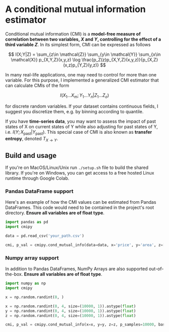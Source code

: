 # A conditional mutual information estimator

Conditional mutual information (CMI) is a **model-free measure of correlation between two variables, $X$ and $Y$, controlling for the effect of a third variable $Z$**. In its simplest form, CMI can be expressed as follows

$$ I(X;Y|Z) = \sum_{z\in \mathcal{Z}} \sum_{y\in \mathcal{Y}} \sum_{x\in \mathcal{X}} p_{X,Y,Z}(x,y,z) \log \frac{p_Z(z)p_{X,Y,Z}(x,y,z)}{p_{X,Z}(x,z)p_{Y,Z}(y,z)} $$

In many real-life applications, one may need to control for more than one variable. For this purpose, I implemented a generalized CMI estimator that can calculate CMIs of the form

$$ I(X_1 \dots X_m;Y_1 \dots Y_n|Z_1 \dots Z_o) $$

for discrete random variables. If your dataset contains continuous fields, I suggest you discretize them, e.g. by binning according to quantile.

If you have **time-series data**, you may want to assess the impact of past states of X on current states of Y while also adjusting for past states of Y, i.e. $I(Y; X_{\mathrm{past}} |Y_{\mathrm{past}})$. This special case of CMI is also known as **transfer entropy**, denoted $T_{X\to Y}$.

## Build and usage

If you're on MacOS/Linux/Unix run ```./setup.sh``` file to build the shared library. If you're on Windows, you can get access to a free hosted Linux runtime through Google Colab.

### Pandas DataFrame support

Here's an example of how the CMI values can be estimated from Pandas DataFrames. This code would need to be contained in the project's root directory. **Ensure all variables are of float type**.

```python
import pandas as pd
import cmipy

data = pd.read_csv('your_path.csv')

cmi, p_val = cmipy.cond_mutual_info(data=data, x='price', y='area', z=['location', 'bathrooms'], p_samples=10000)

```

### Numpy array support

In addition to Pandas DataFrames, NumPy Arrays are also supported out-of-the-box. **Ensure all variables are of float type**.

```python
import numpy as np
import cmipy

x = np.random.randint(0, )

x = np.random.randint(0, 4, size=(10000, 1)).astype(float)
y = np.random.randint(0, 4, size=(10000, 1)).astype(float)
z = np.random.randint(0, 4, size=(10000, 1)).astype(float)

cmi, p_val = cmipy.cond_mutual_info(x=x, y=y, z=z, p_samples=10000, base=2.0)

```